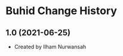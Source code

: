 Buhid Change History
====================

1.0 (2021-06-25)
----------------
* Created by Ilham Nurwansah
